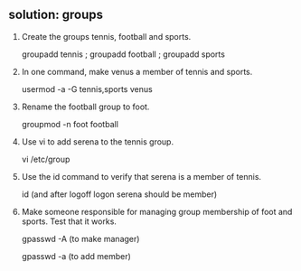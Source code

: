 ## solution: groups

1. Create the groups tennis, football and sports.

    groupadd tennis ; groupadd football ; groupadd sports

2. In one command, make venus a member of tennis and sports.

    usermod -a -G tennis,sports venus

3. Rename the football group to foot.

    groupmod -n foot football

4. Use vi to add serena to the tennis group.

    vi /etc/group

5. Use the id command to verify that serena is a member of tennis.

    id (and after logoff logon serena should be member)

6. Make someone responsible for managing group membership of foot and
sports. Test that it works.

    gpasswd -A (to make manager)

    gpasswd -a (to add member)

